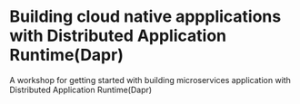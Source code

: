 # Building cloud native appplications with Distributed Application Runtime(Dapr)
A workshop for getting started with building microservices application with Distributed Application Runtime(Dapr)


